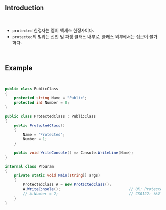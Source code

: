 ## Introduction

<br>

- `protected` 한정자는 멤버 액세스 한정자이다.
- `protected`의 범위는 선언 및 파생 클래스 내부로, 클래스 외부에서는 접근이 불가하다.

<br>

## Example

<br>

```cs
public class PublicClass
{
    protected string Name = "Public";
    protected int Number = 0;
}
```
```cs
public class ProtectedClass : PublicClass
{
    public ProtectedClass()
    {
        Name = "Protected";
        Number = 1;
    }

    public void WriteConsole() => Console.WriteLine(Name);
}
```
```cs
internal class Program
{
    private static void Main(string[] args)
    {
        ProtectedClass A = new ProtectedClass();
        A.WriteConsole();                               // OK: Protected
        // A.Number = 2;                                // CS0122: 보호 수준 때문에 'PublicClass.Number'에 액세스할 수 없습니다.
    }
}
```